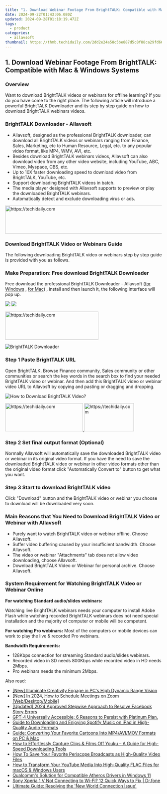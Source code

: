 ```yaml
---
title: "1. Download Webinar Footage From BrightTALK: Compatible with Mac & Windows Systems"
date: 2024-09-22T01:43:06.080Z
updated: 2024-09-28T01:18:19.472Z
tags:
  - product
categories:
  - allavsoft
thumbnail: https://thmb.techidaily.com/2dd2e24a58c5be887d5c8f88ca29fd663a35485eda34d7682bda60157d137f8e.png
---
```


## 1. Download Webinar Footage From BrightTALK: Compatible with Mac & Windows Systems

### Overview

Want to download BrightTALK videos or webinars for offline learning? If you do you have come to the right place. The following article will introduce a powerful BrightTALK Downloader and its step by step guide on how to download BrightTALK webinars videos.

### BrightTALK Downloader - Allavsoft

* Allavsoft, designed as the professional BrightTALK downloader, can download all BrightTALK videos or webinars ranging from Finance, Sales, Marketing, etc to Human Resource, Legal, etc. to any popular video format, like MP4, WMV, AVI, etc.
* Besides download BrightTALK webinars videos, Allavsoft can also download video from any other video website, including YouTube, ABC, Vimeo, Myspace, CBS, etc.
* Up to 10X faster downloading speed to download video from BrightTALK, YouTube, etc.
* Support downloading BrightTALK videos in batch.
* The media player designed with Allavsoft supports to preview or play the downloaded BrightTALK webinars.
* Automatically detect and exclude downloading virus or ads.

<!-- affiliate ads begin -->
<a href="https://imp.i357552.net/c/5597632/1013424/11832" target="_top" id="1013424">
  <img src="//a.impactradius-go.com/display-ad/11832-1013424" border="0" alt="https://techidaily.com" width="728" height="90"/>
</a>
<img height="0" width="0" src="https://imp.i357552.net/i/5597632/1013424/11832" style="position:absolute;visibility:hidden;" border="0" />
<!-- affiliate ads end -->

### Download BrightTALK Video or Webinars Guide

The following downloading BrightTALK video or webinars step by step guide is provided with you as follows.

### Make Preparation: Free download BrightTALK Downloader

Free download the professional BrightTALK Downloader - Allavsoft ([for Windows](https://tools.techidaily.com/allavsoft/products/) , [for Mac](https://tools.techidaily.com/allavsoft/products/)) , install and then launch it, the following interface will pop up.

[![](https://www.allavsoft.com/how-to/../images/how-to/free-download-win.jpg)](https://tools.techidaily.com/allavsoft/products/) [![](https://www.allavsoft.com/how-to/../images/how-to/free-download-mac.jpg)](https://tools.techidaily.com/allavsoft/products/)

<!-- affiliate ads begin -->
<a href="https://aligracehair.sjv.io/c/5597632/1915865/19272" target="_top" id="1915865">
  <img src="//a.impactradius-go.com/display-ad/19272-1915865" border="0" alt="https://techidaily.com" width="300" height="90"/>
</a>
<img height="0" width="0" src="https://aligracehair.sjv.io/i/5597632/1915865/19272" style="position:absolute;visibility:hidden;" border="0" />
<!-- affiliate ads end -->

![BrightTALK Downloader](https://www.allavsoft.com/how-to/../images/allavsoft/screen-shot-600.jpg)

### Step 1 Paste BrightTALK URL

Open BrightTALK. Browse Finance community, Sales community or other communities or search the key words in the search box to find your needed BrightTALK video or webinar. And then add this BrightTALK video or webinar video URL to Allavosft by copying and pasting or dragging and dropping.

![How to Download BrightTALK Video?](https://www.allavsoft.com/how-to/../images/how-to/download-rtmp-video/download-rtmp-video.jpg)

<!-- affiliate ads begin -->
<a href="https://review-au.sjv.io/c/5597632/2098705/14409" target="_top" id="2098705">
  <img src="//a.impactradius-go.com/display-ad/14409-2098705" border="0" alt="https://techidaily.com" width="250" height="90"/>
</a>
<img height="0" width="0" src="https://review-au.sjv.io/i/5597632/2098705/14409" style="position:absolute;visibility:hidden;" border="0" />
<!-- affiliate ads end -->

<!-- affiliate ads begin -->
<a href="https://united.elfm.net/c/5597632/2139558/4704" target="_top" id="2139558">
  <img src="//a.impactradius-go.com/display-ad/4704-2139558" border="0" alt="https://techidaily.com" width="160" height="90"/>
</a>
<img height="0" width="0" src="https://united.elfm.net/i/5597632/2139558/4704" style="position:absolute;visibility:hidden;" border="0" />
<!-- affiliate ads end -->

### Step 2 Set final output format (Optional)

Normally Allavsoft will automatically save the downloaded BrightTALK video or webinar in its original video format. If you have the need to save the downloaded BrightTALK video or webinar in other video formats other than the original video format click "Automatically Convert to" button to get what you want.

### Step 3 Start to download BrightTALK video

Click "Download" button and the BrightTALK video or webinar you choose to download will be downloaded very soon.

### Main Reasons that You Need to Download BrightTALK Video or Webinar with Allavsoft

* Purely want to watch BrightTALK video or webinar offline. Choose Allavsoft.
* Suffer video buffering caused by your insufficient bandwidth. Choose Allavsoft.
* The video or webinar "Attachments" tab does not allow video downloading, choose Allavsoft.
* Download BrightTALK Video or Webinar for personal archive. Choose Allavsoft.

### System Requirement for Watching BrightTALK Video or Webinar Online

**For watching Standard audio/slides webinars:**

Watching live BrightTALK webinars needs your computer to install Adobe Flash while watching recorded BrightTALK webinars does not need special installation and the majority of computer or mobile will be competent.

**For watching Pro webinars:** Most of the computers or mobile devices can work to play the live & recorded Pro webinars.

**Bandwidth Requirements:**

* 128Kbps connection for streaming Standard audio/slides webinars.
* Recorded video in SD needs 800Kbps while recorded video in HD needs 2Mbps.
* Pro webinars needs the minimum 2Mbps.

<ins class="adsbygoogle"
     style="display:block"
     data-ad-format="autorelaxed"
     data-ad-client="ca-pub-7571918770474297"
     data-ad-slot="1223367746"></ins>

<ins class="adsbygoogle"
     style="display:block"
     data-ad-client="ca-pub-7571918770474297"
     data-ad-slot="8358498916"
     data-ad-format="auto"
     data-full-width-responsive="true"></ins>

<span class="atpl-alsoreadstyle">Also read:</span>
<div><ul>
<li><a href="https://vp-tips.techidaily.com/new-illuminate-creativity-engage-in-pcs-high-dynamic-range-vision/"><u>[New] Illuminate Creativity Engage in PC's High Dynamic Range Vision</u></a></li>
<li><a href="https://visual-screen-recording.techidaily.com/new-in-2024-how-to-schedule-meetings-on-zoom-webdesktopmobile/"><u>[New] In 2024, How to Schedule Meetings on Zoom [Web/Desktop/Mobile]</u></a></li>
<li><a href="https://facebook-video-content.techidaily.com/updated-2024-approved-stepwise-approach-to-resolve-facebook-story-errors/"><u>[Updated] 2024 Approved Stepwise Approach to Resolve Facebook Story Errors</u></a></li>
<li><a href="https://tech-savvy.techidaily.com/1721402584696-gpt-4-universally-accessible-6-reasons-to-persist-with-platinum-plan/"><u>GPT-4 Universally Accessible; 6 Reasons to Persist with Platinum Plan.</u></a></li>
<li><a href="https://win-workspace.techidaily.com/guide-to-downloading-and-enjoying-spotify-music-on-ipad-in-high-quality-audio-formats/"><u>Guide to Downloading and Enjoying Spotify Music on iPad in High-Quality Audio Formats</u></a></li>
<li><a href="https://win-workspace.techidaily.com/guide-converting-your-favorite-cartoons-into-mp4avimov-formats-on-pc-and-mac/"><u>Guide: Converting Your Favorite Cartoons Into MP4/AVI/MOV Formats on PC & Mac</u></a></li>
<li><a href="https://win-workspace.techidaily.com/how-to-effortlessly-capture-clips-and-films-off-youku-a-guide-for-high-speed-downloading-tools/"><u>How to Effortlessly Capture Clips & Films Off Youku – A Guide for High-Speed Downloading Tools</u></a></li>
<li><a href="https://win-workspace.techidaily.com/how-to-save-your-favorite-periscope-broadcasts-as-high-quality-video-files/"><u>How To Save Your Favorite Periscope Broadcasts as High-Quality Video Files</u></a></li>
<li><a href="https://win-workspace.techidaily.com/how-to-transform-your-youtube-media-into-high-quality-flac-files-for-macos-and-windows-users/"><u>How to Transform Your YouTube Media Into High-Quality FLAC Files for macOS & Windows Users</u></a></li>
<li><a href="https://network-issues.techidaily.com/qualcomms-solution-for-compatible-atheros-drivers-in-windows-11/"><u>Qualcomm's Solution for Compatible Atheros Drivers in Windows 11</u></a></li>
<li><a href="https://fix-guide.techidaily.com/sony-xperia-1-v-not-connecting-to-wi-fi-12-quick-ways-to-fix-drfone-by-drfone-fix-android-problems-fix-android-problems/"><u>Sony Xperia 1 V Not Connecting to Wi-Fi? 12 Quick Ways to Fix | Dr.fone</u></a></li>
<li><a href="https://win-able.techidaily.com/1722987396216-ultimate-guide-resolving-the-new-world-connection-issue/"><u>Ultimate Guide: Resolving the 'New World Connection Issue'</u></a></li>
</ul></div>

